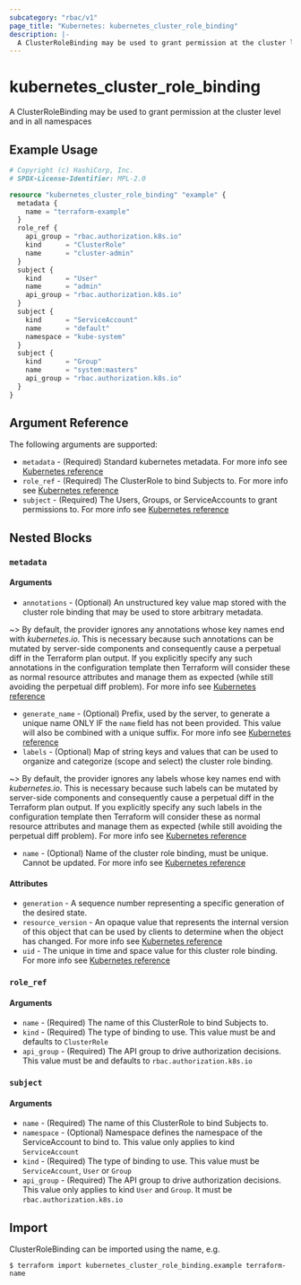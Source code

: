 ```yaml
---
subcategory: "rbac/v1"
page_title: "Kubernetes: kubernetes_cluster_role_binding"
description: |-
  A ClusterRoleBinding may be used to grant permission at the cluster level and in all namespaces.
---
```


# kubernetes_cluster_role_binding

A ClusterRoleBinding may be used to grant permission at the cluster level and in all namespaces

## Example Usage

```terraform
# Copyright (c) HashiCorp, Inc.
# SPDX-License-Identifier: MPL-2.0

resource "kubernetes_cluster_role_binding" "example" {
  metadata {
    name = "terraform-example"
  }
  role_ref {
    api_group = "rbac.authorization.k8s.io"
    kind      = "ClusterRole"
    name      = "cluster-admin"
  }
  subject {
    kind      = "User"
    name      = "admin"
    api_group = "rbac.authorization.k8s.io"
  }
  subject {
    kind      = "ServiceAccount"
    name      = "default"
    namespace = "kube-system"
  }
  subject {
    kind      = "Group"
    name      = "system:masters"
    api_group = "rbac.authorization.k8s.io"
  }
}
```

## Argument Reference

The following arguments are supported:

* `metadata` - (Required) Standard kubernetes metadata. For more info see [Kubernetes reference](https://github.com/kubernetes/community/blob/master/contributors/devel/sig-architecture/api-conventions.md#metadata)
* `role_ref` - (Required) The ClusterRole to bind Subjects to. For more info see [Kubernetes reference](https://kubernetes.io/docs/reference/access-authn-authz/rbac/#rolebinding-and-clusterrolebinding)
* `subject` - (Required) The Users, Groups, or ServiceAccounts to grant permissions to. For more info see [Kubernetes reference](https://kubernetes.io/docs/reference/access-authn-authz/rbac/#referring-to-subjects)

## Nested Blocks

### `metadata`

#### Arguments

* `annotations` - (Optional) An unstructured key value map stored with the cluster role binding that may be used to store arbitrary metadata.

~> By default, the provider ignores any annotations whose key names end with *kubernetes.io*. This is necessary because such annotations can be mutated by server-side components and consequently cause a perpetual diff in the Terraform plan output. If you explicitly specify any such annotations in the configuration template then Terraform will consider these as normal resource attributes and manage them as expected (while still avoiding the perpetual diff problem). For more info see [Kubernetes reference](https://kubernetes.io/docs/concepts/overview/working-with-objects/annotations/)

* `generate_name` - (Optional) Prefix, used by the server, to generate a unique name ONLY IF the `name` field has not been provided. This value will also be combined with a unique suffix. For more info see [Kubernetes reference](https://github.com/kubernetes/community/blob/master/contributors/devel/sig-architecture/api-conventions.md#idempotency)
* `labels` - (Optional) Map of string keys and values that can be used to organize and categorize (scope and select) the cluster role binding.

~> By default, the provider ignores any labels whose key names end with *kubernetes.io*. This is necessary because such labels can be mutated by server-side components and consequently cause a perpetual diff in the Terraform plan output. If you explicitly specify any such labels in the configuration template then Terraform will consider these as normal resource attributes and manage them as expected (while still avoiding the perpetual diff problem). For more info see [Kubernetes reference](https://kubernetes.io/docs/concepts/overview/working-with-objects/labels/)

* `name` - (Optional) Name of the cluster role binding, must be unique. Cannot be updated. For more info see [Kubernetes reference](https://kubernetes.io/docs/concepts/overview/working-with-objects/names/#names)

#### Attributes

* `generation` - A sequence number representing a specific generation of the desired state.
* `resource_version` - An opaque value that represents the internal version of this object that can be used by clients to determine when the object has changed. For more info see [Kubernetes reference](https://github.com/kubernetes/community/blob/master/contributors/devel/sig-architecture/api-conventions.md#concurrency-control-and-consistency)
* `uid` - The unique in time and space value for this cluster role binding. For more info see [Kubernetes reference](https://kubernetes.io/docs/concepts/overview/working-with-objects/names/#uids)

### `role_ref`

#### Arguments

* `name` - (Required) The name of this ClusterRole to bind Subjects to.
* `kind` - (Required) The type of binding to use. This value must be and defaults to `ClusterRole`
* `api_group` - (Required) The API group to drive authorization decisions. This value must be and defaults to `rbac.authorization.k8s.io`

### `subject`

#### Arguments

* `name` - (Required) The name of this ClusterRole to bind Subjects to.
* `namespace` - (Optional) Namespace defines the namespace of the ServiceAccount to bind to. This value only applies to kind `ServiceAccount`
* `kind` - (Required) The type of binding to use. This value must be `ServiceAccount`, `User` or `Group`
* `api_group` - (Required) The API group to drive authorization decisions. This value only applies to kind `User` and `Group`. It must be `rbac.authorization.k8s.io`

## Import

ClusterRoleBinding can be imported using the name, e.g.

```
$ terraform import kubernetes_cluster_role_binding.example terraform-name
```
